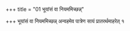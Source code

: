 +++
title = "01 भूयांसं वा नियममिच्छन्न्"

+++
भूयांसं वा नियममिच्छन्न् अन्वहमेव पात्रेण सायं प्रातरर्थमाहरेत् १